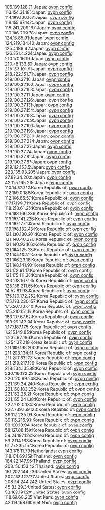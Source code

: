 106.139.128.71:Japan: [ovpn config](vpn/106_139_128_71.ovpn)  
113.154.31.185:Japan: [ovpn config](vpn/113_154_31_185.ovpn)  
114.189.138.167:Japan: [ovpn config](vpn/114_189_138_167.ovpn)  
118.155.67.142:Japan: [ovpn config](vpn/118_155_67_142.ovpn)  
118.241.209.167:Japan: [ovpn config](vpn/118_241_209_167.ovpn)  
119.106.209.78:Japan: [ovpn config](vpn/119_106_209_78.ovpn)  
124.18.85.91:Japan: [ovpn config](vpn/124_18_85_91.ovpn)  
124.219.134.40:Japan: [ovpn config](vpn/124_219_134_40.ovpn)  
125.4.189.42:Japan: [ovpn config](vpn/125_4_189_42.ovpn)  
126.251.4.224:Japan: [ovpn config](vpn/126_251_4_224.ovpn)  
210.170.16.19:Japan: [ovpn config](vpn/210_170_16_19.ovpn)  
210.48.133.50:Japan: [ovpn config](vpn/210_48_133_50.ovpn)  
216.153.101.91:Japan: [ovpn config](vpn/216_153_101_91.ovpn)  
218.222.151.71:Japan: [ovpn config](vpn/218_222_151_71.ovpn)  
219.100.37.10:Japan: [ovpn config](vpn/219_100_37_10.ovpn)  
219.100.37.100:Japan: [ovpn config](vpn/219_100_37_100.ovpn)  
219.100.37.103:Japan: [ovpn config](vpn/219_100_37_103.ovpn)  
219.100.37.11:Japan: [ovpn config](vpn/219_100_37_11.ovpn)  
219.100.37.126:Japan: [ovpn config](vpn/219_100_37_126.ovpn)  
219.100.37.131:Japan: [ovpn config](vpn/219_100_37_131.ovpn)  
219.100.37.154:Japan: [ovpn config](vpn/219_100_37_154.ovpn)  
219.100.37.158:Japan: [ovpn config](vpn/219_100_37_158.ovpn)  
219.100.37.159:Japan: [ovpn config](vpn/219_100_37_159.ovpn)  
219.100.37.190:Japan: [ovpn config](vpn/219_100_37_190.ovpn)  
219.100.37.196:Japan: [ovpn config](vpn/219_100_37_196.ovpn)  
219.100.37.200:Japan: [ovpn config](vpn/219_100_37_200.ovpn)  
219.100.37.224:Japan: [ovpn config](vpn/219_100_37_224.ovpn)  
219.100.37.29:Japan: [ovpn config](vpn/219_100_37_29.ovpn)  
219.100.37.74:Japan: [ovpn config](vpn/219_100_37_74.ovpn)  
219.100.37.81:Japan: [ovpn config](vpn/219_100_37_81.ovpn)  
219.100.37.87:Japan: [ovpn config](vpn/219_100_37_87.ovpn)  
219.112.153.5:Japan: [ovpn config](vpn/219_112_153_5.ovpn)  
223.135.93.205:Japan: [ovpn config](vpn/223_135_93_205.ovpn)  
27.89.34.203:Japan: [ovpn config](vpn/27_89_34_203.ovpn)  
42.125.165.215:Japan: [ovpn config](vpn/42_125_165_215.ovpn)  
110.14.87.212:Korea Republic of: [ovpn config](vpn/110_14_87_212.ovpn)  
112.159.0.188:Korea Republic of: [ovpn config](vpn/112_159_0_188.ovpn)  
112.166.65.57:Korea Republic of: [ovpn config](vpn/112_166_65_57.ovpn)  
117.17.189.71:Korea Republic of: [ovpn config](vpn/117_17_189_71.ovpn)  
118.218.61.25:Korea Republic of: [ovpn config](vpn/118_218_61_25.ovpn)  
119.193.166.239:Korea Republic of: [ovpn config](vpn/119_193_166_239.ovpn)  
119.197.141.226:Korea Republic of: [ovpn config](vpn/119_197_141_226.ovpn)  
119.197.177.1:Korea Republic of: [ovpn config](vpn/119_197_177_1.ovpn)  
119.198.132.43:Korea Republic of: [ovpn config](vpn/119_198_132_43.ovpn)  
121.130.130.201:Korea Republic of: [ovpn config](vpn/121_130_130_201.ovpn)  
121.140.40.220:Korea Republic of: [ovpn config](vpn/121_140_40_220.ovpn)  
121.140.93.166:Korea Republic of: [ovpn config](vpn/121_140_93_166.ovpn)  
121.164.125.23:Korea Republic of: [ovpn config](vpn/121_164_125_23.ovpn)  
121.164.16.31:Korea Republic of: [ovpn config](vpn/121_164_16_31.ovpn)  
121.166.23.18:Korea Republic of: [ovpn config](vpn/121_166_23_18.ovpn)  
121.168.141.90:Korea Republic of: [ovpn config](vpn/121_168_141_90.ovpn)  
121.172.91.17:Korea Republic of: [ovpn config](vpn/121_172_91_17.ovpn)  
121.175.111.30:Korea Republic of: [ovpn config](vpn/121_175_111_30.ovpn)  
123.108.167.165:Korea Republic of: [ovpn config](vpn/123_108_167_165.ovpn)  
125.138.211.65:Korea Republic of: [ovpn config](vpn/125_138_211_65.ovpn)  
14.52.81.93:Korea Republic of: [ovpn config](vpn/14_52_81_93.ovpn)  
175.120.172.252:Korea Republic of: [ovpn config](vpn/175_120_172_252.ovpn)  
175.193.230.157:Korea Republic of: [ovpn config](vpn/175_193_230_157.ovpn)  
175.207.187.40:Korea Republic of: [ovpn config](vpn/175_207_187_40.ovpn)  
175.210.151.16:Korea Republic of: [ovpn config](vpn/175_210_151_16.ovpn)  
183.107.67.62:Korea Republic of: [ovpn config](vpn/183_107_67_62.ovpn)  
183.96.142.94:Korea Republic of: [ovpn config](vpn/183_96_142_94.ovpn)  
1.177.187.175:Korea Republic of: [ovpn config](vpn/1_177_187_175.ovpn)  
1.215.149.85:Korea Republic of: [ovpn config](vpn/1_215_149_85.ovpn)  
1.233.62.186:Korea Republic of: [ovpn config](vpn/1_233_62_186.ovpn)  
1.254.37.218:Korea Republic of: [ovpn config](vpn/1_254_37_218.ovpn)  
211.109.195.200:Korea Republic of: [ovpn config](vpn/211_109_195_200.ovpn)  
211.203.134.91:Korea Republic of: [ovpn config](vpn/211_203_134_91.ovpn)  
211.207.57.172:Korea Republic of: [ovpn config](vpn/211_207_57_172.ovpn)  
211.219.217.196:Korea Republic of: [ovpn config](vpn/211_219_217_196.ovpn)  
218.234.135.88:Korea Republic of: [ovpn config](vpn/218_234_135_88.ovpn)  
220.119.182.28:Korea Republic of: [ovpn config](vpn/220_119_182_28.ovpn)  
220.120.89.248:Korea Republic of: [ovpn config](vpn/220_120_89_248.ovpn)  
221.139.24.240:Korea Republic of: [ovpn config](vpn/221_139_24_240.ovpn)  
221.150.183.252:Korea Republic of: [ovpn config](vpn/221_150_183_252.ovpn)  
221.152.25.21:Korea Republic of: [ovpn config](vpn/221_152_25_21.ovpn)  
221.155.241.38:Korea Republic of: [ovpn config](vpn/221_155_241_38.ovpn)  
222.102.0.134:Korea Republic of: [ovpn config](vpn/222_102_0_134.ovpn)  
222.239.159.123:Korea Republic of: [ovpn config](vpn/222_239_159_123.ovpn)  
39.112.235.99:Korea Republic of: [ovpn config](vpn/39_112_235_99.ovpn)  
39.115.216.93:Korea Republic of: [ovpn config](vpn/39_115_216_93.ovpn)  
58.120.13.94:Korea Republic of: [ovpn config](vpn/58_120_13_94.ovpn)  
58.127.88.150:Korea Republic of: [ovpn config](vpn/58_127_88_150.ovpn)  
59.24.197.124:Korea Republic of: [ovpn config](vpn/59_24_197_124.ovpn)  
59.2.114.163:Korea Republic of: [ovpn config](vpn/59_2_114_163.ovpn)  
61.77.235.157:Korea Republic of: [ovpn config](vpn/61_77_235_157.ovpn)  
143.178.11.79:Netherlands: [ovpn config](vpn/143_178_11_79.ovpn)  
118.174.69.159:Thailand: [ovpn config](vpn/118_174_69_159.ovpn)  
184.22.147.96:Thailand: [ovpn config](vpn/184_22_147_96.ovpn)  
203.150.153.42:Thailand: [ovpn config](vpn/203_150_153_42.ovpn)  
161.202.144.236:United States: [ovpn config](vpn/161_202_144_236.ovpn)  
202.182.127.177:United States: [ovpn config](vpn/202_182_127_177.ovpn)  
208.94.244.242:United States: [ovpn config](vpn/208_94_244_242.ovpn)  
45.32.29.3:United States: [ovpn config](vpn/45_32_29_3.ovpn)  
52.163.191.20:United States: [ovpn config](vpn/52_163_191_20.ovpn)  
118.69.68.205:Viet Nam: [ovpn config](vpn/118_69_68_205.ovpn)  
42.119.168.60:Viet Nam: [ovpn config](vpn/42_119_168_60.ovpn)  
